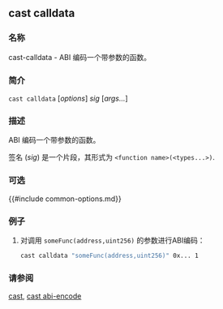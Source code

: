 ## cast calldata

### 名称

cast-calldata - ABI 编码一个带参数的函数。

### 简介

``cast calldata`` [*options*] *sig* [*args...*]

### 描述

ABI 编码一个带参数的函数。

签名 (*sig*) 是一个片段，其形式为 `<function name>(<types...>)`.

### 可选

{{#include common-options.md}}

### 例子

1. 对调用 `someFunc(address,uint256)` 的参数进行ABI编码：
    ```sh
    cast calldata "someFunc(address,uint256)" 0x... 1
    ```

### 请参阅

[cast](./cast.md), [cast abi-encode](./cast-abi-encode.md)
